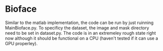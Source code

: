 # Bioface

Similar to the matlab implementation, the code can be run by just ruinning MainBioface.py. To specificy the dataset, the image and mask directory need to be set in dataset.py. The code is in an extremeley rough state right now although it should be functional on a CPU (haven't tested if it can use a GPU properley). 
